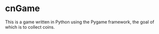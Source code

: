 # cnGame
This is a game written in Python using the Pygame framework, the goal of which is to collect coins.
